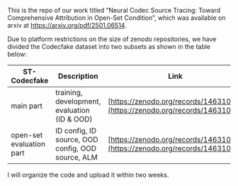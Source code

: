 This is the repo of our work titled “Neural Codec Source Tracing: Toward Comprehensive Attribution in Open-Set Condition”, which was available on arxiv at https://arxiv.org/pdf/2501.06514.

Due to platform restrictions on the size of zenodo repositories, we have divided the Codecfake dataset into two subsets as shown in the table below:

| ST-Codecfake            | Description                                      | Link                                                                 |
|-------------------------|--------------------------------------------------|----------------------------------------------------------------------|
| main part               | training, development, evaluation (ID & OOD)     | [https://zenodo.org/records/14631091](https://zenodo.org/records/14631091) |
| open-set evaluation part| ID config, ID source, OOD config, OOD source, ALM| [https://zenodo.org/records/14631085](https://zenodo.org/records/14631085) |


I will organize the code and upload it within two weeks.
